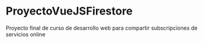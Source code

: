# ProyectoVueJSFirestore
Proyecto final de curso de desarrollo web para compartir subscripciones de servicios online
